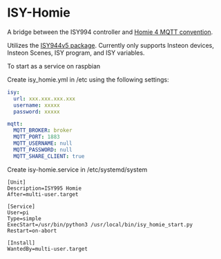 # ISY-Homie

A bridge between the ISY994 controller and [Homie 4 MQTT convention](https://homieiot.github.io/).

Utilizes the [ISY944v5 package](https://pypi.org/project/ISY994v5/). Currently only supports Insteon devices, Insteon Scenes, ISY program, and ISY variables.

To start as a service on raspbian 

Create isy_homie.yml in /etc using the following settings:


```yaml
isy:
  url: xxx.xxx.xxx.xxx
  username: xxxxx
  password: xxxxx

mqtt:
  MQTT_BROKER: broker
  MQTT_PORT: 1883
  MQTT_USERNAME: null
  MQTT_PASSWORD: null
  MQTT_SHARE_CLIENT: true
  ```

  Create isy-homie.service in /etc/systemd/system

  ```service
[Unit]
Description=ISY995 Homie
After=multi-user.target

[Service]
User=pi
Type=simple
ExecStart=/usr/bin/python3 /usr/local/bin/isy_homie_start.py
Restart=on-abort

[Install]
WantedBy=multi-user.target
```




